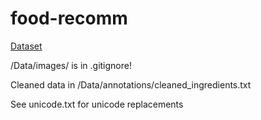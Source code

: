 # food-recomm

[Dataset](http://www.ub.edu/cvub/recipes5k/)

/Data/images/ is in .gitignore! 

Cleaned data in /Data/annotations/cleaned_ingredients.txt

See unicode.txt for unicode replacements